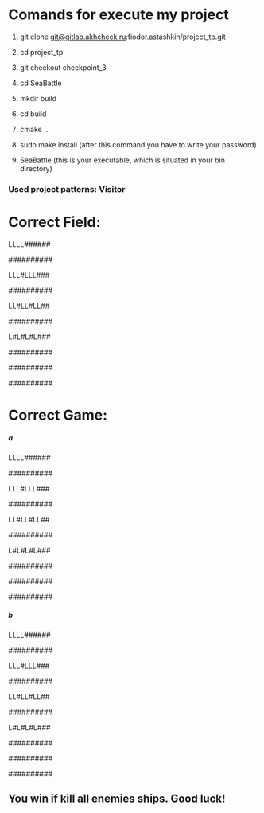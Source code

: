 # Comands for execute my project

1) git clone git@gitlab.akhcheck.ru:fiodor.astashkin/project_tp.git

2) cd project_tp

3) git checkout checkpoint_3

4) cd SeaBattle

5) mkdir build

6) cd build

7) cmake ..

8) sudo make install (after this command you have to write your password)

9) SeaBattle (this is your executable, which is situated in your bin directory)

### Used project patterns: Visitor

# Correct Field:

LLLL######

##########

LLL#LLL###

##########

LL#LL#LL##

##########

L#L#L#L###

##########

##########

##########

# Correct Game:

##### a

LLLL######

##########

LLL#LLL###

##########

LL#LL#LL##

##########

L#L#L#L###

##########

##########

##########

##### b

LLLL######

##########

LLL#LLL###

##########

LL#LL#LL##

##########

L#L#L#L###

##########

##########

##########

## You win if kill all enemies ships. Good luck!
